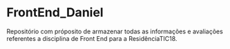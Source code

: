 # FrontEnd_Daniel

Repositório com próposito de armazenar todas as informações e avaliações referentes a disciplina de Front End para a ResidênciaTIC18.
